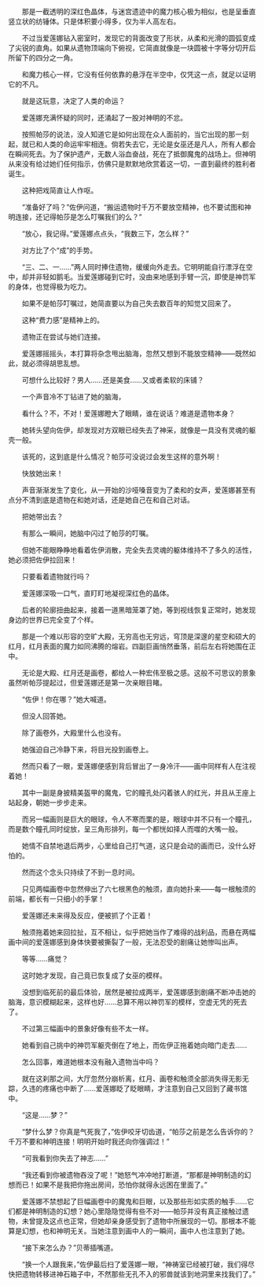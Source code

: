 　　那是一截透明的深红色晶体，与迷宫遗迹中的魔力核心极为相似，也是呈垂直竖立状的纺锤体。只是体积要小得多，仅为半人高左右。

　　不过当爱莲娜钻入密室时，发现它的背面改变了形状，从柔和光滑的圆弧变成了尖锐的直角。如果从遗物顶端向下俯视，它简直就像是一块圆被十字等分切开后所留下的四分之一角。

　　和魔力核心一样，它没有任何依靠的悬浮在半空中，仅凭这一点，就足以证明它的不凡。

　　就是这玩意，决定了人类的命运？

　　爱莲娜充满怀疑的同时，还涌起了一股对神明的不忿。

　　按照帕莎的说法，没人知道它是如何出现在众人面前的，当它出现的那一刻起，就已和人类的命运牢牢相连。倘若失去它，无论是女巫还是凡人，所有人都会在瞬间死去。为了保护遗产，无数人浴血奋战，死在了抵御魔鬼的战场上。但神明从来没有给过她们任何指示，仿佛只是默默地欣赏着这一切，一直到最终的胜利者诞生。

　　这种把戏简直让人作呕。

　　“准备好了吗？”佐伊问道，“搬运遗物时千万不要放空精神，也不要试图和神明连接，还记得帕莎是怎么叮嘱我们的么？”

　　“放心，我记得。”爱莲娜点点头，“我数三下，怎么样？”

　　对方比了个“成”的手势。

　　“三、二、一……”两人同时捧住遗物，缓缓向外走去。它明明能自行漂浮在空中，却并非轻如鹅毛。当爱莲娜碰到它时，没由来地感到手臂一沉，即使是神罚军的身体，也觉得极为吃力。

　　如果不是帕莎叮嘱过，她简直要以为自己失去数百年的知觉又回来了。

　　这种“费力感”是精神上的。

　　遗物正在尝试与她们连接。

　　爱莲娜摇摇头，本打算将杂念甩出脑海，忽然又想到不能放空精神——既然如此，就必须得胡思乱想。

　　可想什么比较好？男人……还是美食……又或者柔软的床铺？

　　一个声音冷不丁钻进了她的脑海，

　　看什么？不，不对！爱莲娜瞪大了眼睛，谁在说话？难道是遗物本身？

　　她转头望向佐伊，却发现对方双眼已经失去了神采，就像是一具没有灵魂的躯壳一般。

　　该死的，这到底是什么情况？帕莎可没说过会发生这样的意外啊！

　　快放她出来！

　　声音渐渐发生了变化，从一开始的沙哑嗓音变为了柔和的女声，爱莲娜甚至有点分不清到底是遗物在和她对话，还是她自己在和自己对话。

　　把她带出去？

　　有那么一瞬间，她脑中闪过了帕莎的叮嘱。

　　但她不能眼睁睁地看着佐伊消散，完全失去灵魂的躯体维持不了多久的活性，她必须把佐伊拉回来！

　　只要看着遗物就行吗？

　　爱莲娜深吸一口气，直盯盯地凝视深红色的晶体。

　　后者的轮廓扭曲起来，接着一道黑暗笼罩了她，等到视线恢复正常时，她发现身边的世界已完全变了个样。

　　那是一个难以形容的空旷大殿，无穷高也无穷远，穹顶是深邃的星空和硕大的红月，红月表面的魔力如同沸腾的熔岩。四副巨画悄然垂落，前后左右将她围在正中。

　　无论是大殿、红月还是画卷，都给人一种宏伟至极之感。这般不可思议的景象虽然听帕莎提起过，但爱莲娜还是第一次亲眼目睹。

　　“佐伊！你在哪？”她大喊道。

　　但没人回答她。

　　除了画卷外，大殿里什么也没有。

　　她强迫自己冷静下来，将目光投到画卷上。

　　然而只看了一眼，爱莲娜便感到背后冒出了一身冷汗——画中同样有人在注视着她！

　　其中一副是身披精美盔甲的魔鬼，它的瞳孔处闪着骇人的红光，并且从王座上站起身，朝她一步步走来。

　　而另一幅画则是巨大的眼球，令人不寒而栗的是，眼球中并不只有一个瞳孔，而是数个瞳孔同时绽放，呈三角形排列，每一个都恍如择人而噬的大嘴一般。

　　她情不自禁地退后两步，心里给自己打气道，这只是会动的画而已，没什么好怕的。

　　然而这个念头只持续了不到一息时间。

　　只见两幅画卷中忽然伸出了六七根黑色的触须，直向她扑来——每一根触须的前端，都长有一只细小的手掌！

　　爱莲娜还未来得及反应，便被抓了个正着！

　　触须拖着她来回拉扯，互不相让，似乎把她当作了难得的战利品，而悬在两幅画中间的爱莲娜感到身体快要被撕裂了一般，无法忍受的剧痛让她惨叫出声。

　　等等……痛觉？

　　这时她才发现，自己竟已恢复成了女巫的模样。

　　没想到临死前的最后体验，居然是被拉成两半，爱莲娜感到剧痛不断冲击她的脑海，意识模糊起来，这样也好……总算不用以神罚军的模样，空虚无凭的死去了。

　　不过第三幅画中的景象好像有些不太一样。

　　她看到自己挑中的神罚军躯壳倒在了地上，而佐伊正拖着她向暗门走去……

　　怎么回事，难道她根本没有融入遗物当中吗？

　　就在这刹那之间，大厅忽然分崩析离，红月、画卷和触须全部消失得无影无踪，久违的疼痛也中断了……爱莲娜眨了眨眼睛，才注意到自己又回到了藏书馆中。

　　“这是……梦？”

　　“梦什么梦？你真是气死我了，”佐伊咬牙切齿道，“帕莎之前是怎么告诉你的？千万不要和神明连接！明明开始时我还向你强调过！”

　　“可我看到你失去了神志……”

　　“我还看到你被遗物吞没了呢！”她怒气冲冲地打断道，“那都是神明制造的幻想而已！如果不是我把你拖出房间，恐怕你就得永远困在里面了。”

　　爱莲娜不禁想起了巨幅画卷中的魔鬼和巨眼，以及那些形如实质的触手……它们都是神明制造的幻想？她心里隐隐觉得有些不对——帕莎并没有真正接触过遗物，未曾提及这点也正常，但她却亲身感受到了遗物中所展现的一切。那根本不能算是幻想，也和神明无关。当她注意到画中人的一瞬间，画中人也注意到了她。

　　“接下来怎么办？”贝蒂插嘴道。

　　“换一个人跟我来，”佐伊最后扫了爱莲娜一眼，“神祷室已经被打破，我们得尽快把遗物转移进神石箱子中，不然那些无孔不入的邪兽就该到地洞里来找我们了。”
